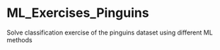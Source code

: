 # ML_Exercises_Pinguins
Solve classification exercise of the pinguins dataset using different ML methods
